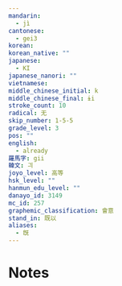 ```yaml
---
mandarin:
  - jì
cantonese:
  - gei3
korean:
korean_native: ""
japanese:
  - KI
japanese_nanori: ""
vietnamese:
middle_chinese_initial: k
middle_chinese_final: ɨi
stroke_count: 10
radical: 无
skip_number: 1-5-5
grade_level: 3
pos: ""
english:
  - already
羅馬字: gii
韓文: 긔
joyo_level: 高等
hsk_level: ""
hanmun_edu_level: ""
danayo_id: 3149
mc_id: 257
graphemic_classification: 會意
stand_in: 既以
aliases:
  - 旣
---
```


# Notes
